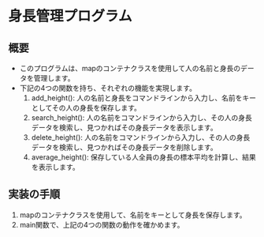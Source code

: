 # 身長管理プログラム

## 概要
- このプログラムは、mapのコンテナクラスを使用して人の名前と身長のデータを管理します。
- 下記の4つの関数を持ち、それぞれの機能を実現します。
  1. add_height(): 人の名前と身長をコマンドラインから入力し、名前をキーとしてその人の身長を保存します。
  2. search_height(): 人の名前をコマンドラインから入力し、その人の身長データを検索し、見つかればその身長データを表示します。
  3. delete_height(): 人の名前をコマンドラインから入力し、その人の身長データを検索し、見つかればその身長データを削除します。
  4. average_height(): 保存している人全員の身長の標本平均を計算し、結果を表示します。

## 実装の手順
1. mapのコンテナクラスを使用して、名前をキーとして身長を保存します。
2. main関数で、上記の4つの関数の動作を確かめます。

